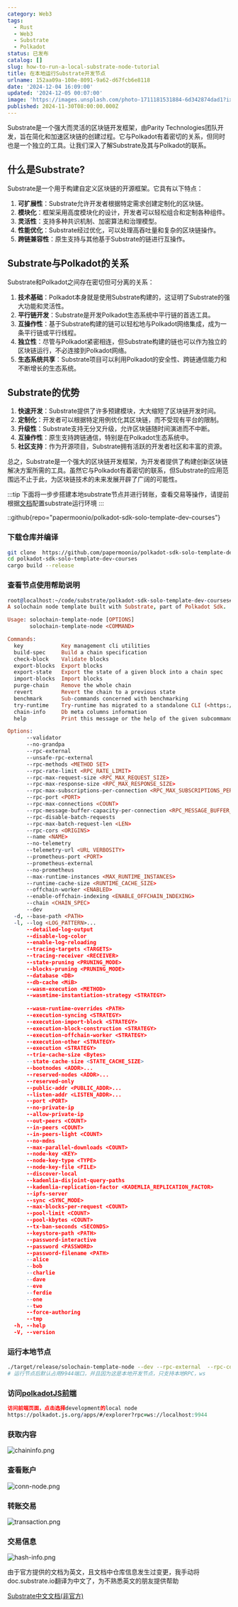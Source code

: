 ```yaml
---
category: Web3
tags:
  - Rust
  - Web3
  - Substrate
  - Polkadot
status: 已发布
catalog: []
slug: how-to-run-a-local-substrate-node-tutorial
title: 在本地运行Substrate开发节点
urlname: 152aa09a-108e-8091-9a62-d67fcb6e8118
date: '2024-12-04 16:09:00'
updated: '2024-12-05 00:07:00'
image: 'https://images.unsplash.com/photo-1711181531884-6d342874dad1?ixlib=rb-4.0.3&q=85&fm=jpg&crop=entropy&cs=srgb'
published: 2024-11-30T08:00:00.000Z
---
```


Substrate是一个强大而灵活的区块链开发框架，由Parity Technologies团队开发，旨在简化和加速区块链的创建过程。它与Polkadot有着密切的关系，但同时也是一个独立的工具。让我们深入了解Substrate及其与Polkadot的联系。


## 什么是Substrate?


Substrate是一个用于构建自定义区块链的开源框架。它具有以下特点：

1. **可扩展性**：Substrate允许开发者根据特定需求创建定制化的区块链。
2. **模块化**：框架采用高度模块化的设计，开发者可以轻松组合和定制各种组件。
3. **灵活性**：支持多种共识机制、加密算法和治理模型。
4. **性能优化**：Substrate经过优化，可以处理高吞吐量和复杂的区块链操作。
5. **跨链兼容性**：原生支持与其他基于Substrate的链进行互操作。

## Substrate与Polkadot的关系


Substrate和Polkadot之间存在密切但可分离的关系：

1. **技术基础**：Polkadot本身就是使用Substrate构建的，这证明了Substrate的强大功能和灵活性。
2. **平行链开发**：Substrate是开发Polkadot生态系统中平行链的首选工具。
3. **互操作性**：基于Substrate构建的链可以轻松地与Polkadot网络集成，成为一条平行链或平行线程。
4. **独立性**：尽管与Polkadot紧密相连，但Substrate构建的链也可以作为独立的区块链运行，不必连接到Polkadot网络。
5. **生态系统共享**：Substrate项目可以利用Polkadot的安全性、跨链通信能力和不断增长的生态系统。

## Substrate的优势

1. **快速开发**：Substrate提供了许多预建模块，大大缩短了区块链开发时间。
2. **定制化**：开发者可以根据特定用例优化其区块链，而不受现有平台的限制。
3. **升级性**：Substrate支持无分叉升级，允许区块链随时间演进而不中断。
4. **互操作性**：原生支持跨链通信，特别是在Polkadot生态系统中。
5. **社区支持**：作为开源项目，Substrate拥有活跃的开发者社区和丰富的资源。

总之，Substrate是一个强大的区块链开发框架，为开发者提供了构建创新区块链解决方案所需的工具。虽然它与Polkadot有着密切的联系，但Substrate的应用范围远不止于此，为区块链技术的未来发展开辟了广阔的可能性。


:::tip
下面将一步步搭建本地substrate节点并进行转账，查看交易等操作，请提前根据[文档](https://substrate-docs.pages.dev/en/install/macos/?mode=light)配置substrate运行环境
:::


::github{repo="papermoonio/polkadot-sdk-solo-template-dev-courses"}


### 下载仓库并编译


```bash
git clone  https://github.com/papermoonio/polkadot-sdk-solo-template-dev-courses 
cd polkadot-sdk-solo-template-dev-courses
cargo build --release
```


### 查看节点使用帮助说明


```prolog
root@localhost:~/code/substrate/polkadot-sdk-solo-template-dev-courses# ./target/release/solochain-template-node -h
A solochain node template built with Substrate, part of Polkadot Sdk.

Usage: solochain-template-node [OPTIONS]
       solochain-template-node <COMMAND>

Commands:
  key            Key management cli utilities
  build-spec     Build a chain specification
  check-block    Validate blocks
  export-blocks  Export blocks
  export-state   Export the state of a given block into a chain spec
  import-blocks  Import blocks
  purge-chain    Remove the whole chain
  revert         Revert the chain to a previous state
  benchmark      Sub-commands concerned with benchmarking
  try-runtime    Try-runtime has migrated to a standalone CLI (<https://github.com/paritytech/try-runtime-cli>). The subcommand exists as a stub and deprecation notice. It will be removed entirely some time after January 2024
  chain-info     Db meta columns information
  help           Print this message or the help of the given subcommand(s)

Options:
      --validator                                                                                Enable validator mode
      --no-grandpa                                                                               Disable GRANDPA
      --rpc-external                                                                             Listen to all RPC interfaces (default: local)
      --unsafe-rpc-external                                                                      Listen to all RPC interfaces
      --rpc-methods <METHOD SET>                                                                 RPC methods to expose. [default: auto] [possible values: auto, safe, unsafe]
      --rpc-rate-limit <RPC_RATE_LIMIT>                                                          RPC rate limiting (calls/minute) for each connection
      --rpc-max-request-size <RPC_MAX_REQUEST_SIZE>                                              Set the maximum RPC request payload size for both HTTP and WS in megabytes [default: 15]
      --rpc-max-response-size <RPC_MAX_RESPONSE_SIZE>                                            Set the maximum RPC response payload size for both HTTP and WS in megabytes [default: 15]
      --rpc-max-subscriptions-per-connection <RPC_MAX_SUBSCRIPTIONS_PER_CONNECTION>              Set the maximum concurrent subscriptions per connection [default: 1024]
      --rpc-port <PORT>                                                                          Specify JSON-RPC server TCP port
      --rpc-max-connections <COUNT>                                                              Maximum number of RPC server connections [default: 100]
      --rpc-message-buffer-capacity-per-connection <RPC_MESSAGE_BUFFER_CAPACITY_PER_CONNECTION>  The number of messages the RPC server is allowed to keep in memory [default: 64]
      --rpc-disable-batch-requests                                                               Disable RPC batch requests
      --rpc-max-batch-request-len <LEN>                                                          Limit the max length per RPC batch request
      --rpc-cors <ORIGINS>                                                                       Specify browser *origins* allowed to access the HTTP & WS RPC servers
      --name <NAME>                                                                              The human-readable name for this node
      --no-telemetry                                                                             Disable connecting to the Substrate telemetry server
      --telemetry-url <URL VERBOSITY>                                                            The URL of the telemetry server to connect to
      --prometheus-port <PORT>                                                                   Specify Prometheus exporter TCP Port
      --prometheus-external                                                                      Expose Prometheus exporter on all interfaces
      --no-prometheus                                                                            Do not expose a Prometheus exporter endpoint
      --max-runtime-instances <MAX_RUNTIME_INSTANCES>                                            The size of the instances cache for each runtime [max: 32] [default: 8]
      --runtime-cache-size <RUNTIME_CACHE_SIZE>                                                  Maximum number of different runtimes that can be cached [default: 2]
      --offchain-worker <ENABLED>                                                                Execute offchain workers on every block [default: when-authority] [possible values: always, never, when-authority]
      --enable-offchain-indexing <ENABLE_OFFCHAIN_INDEXING>                                      Enable offchain indexing API [default: false] [possible values: true, false]
      --chain <CHAIN_SPEC>                                                                       Specify the chain specification
      --dev                                                                                      Specify the development chain
  -d, --base-path <PATH>                                                                         Specify custom base path
  -l, --log <LOG_PATTERN>...                                                                     Sets a custom logging filter (syntax: `<target>=<level>`)
      --detailed-log-output                                                                      Enable detailed log output
      --disable-log-color                                                                        Disable log color output
      --enable-log-reloading                                                                     Enable feature to dynamically update and reload the log filter
      --tracing-targets <TARGETS>                                                                Sets a custom profiling filter
      --tracing-receiver <RECEIVER>                                                              Receiver to process tracing messages [default: log] [possible values: log]
      --state-pruning <PRUNING_MODE>                                                             Specify the state pruning mode
      --blocks-pruning <PRUNING_MODE>                                                            Specify the blocks pruning mode [default: archive-canonical]
      --database <DB>                                                                            Select database backend to use [possible values: rocksdb, paritydb, auto, paritydb-experimental]
      --db-cache <MiB>                                                                           Limit the memory the database cache can use
      --wasm-execution <METHOD>                                                                  Method for executing Wasm runtime code [default: compiled] [possible values: interpreted-i-know-what-i-do, compiled]
      --wasmtime-instantiation-strategy <STRATEGY>                                               The WASM instantiation method to use [default: pooling-copy-on-write] [possible values: pooling-copy-on-write, recreate-instance-copy-on-write, pooling,
                                                                                                 recreate-instance]
      --wasm-runtime-overrides <PATH>                                                            Specify the path where local WASM runtimes are stored
      --execution-syncing <STRATEGY>                                                             Runtime execution strategy for importing blocks during initial sync [possible values: native, wasm, both, native-else-wasm]
      --execution-import-block <STRATEGY>                                                        Runtime execution strategy for general block import (including locally authored blocks) [possible values: native, wasm, both, native-else-wasm]
      --execution-block-construction <STRATEGY>                                                  Runtime execution strategy for constructing blocks [possible values: native, wasm, both, native-else-wasm]
      --execution-offchain-worker <STRATEGY>                                                     Runtime execution strategy for offchain workers [possible values: native, wasm, both, native-else-wasm]
      --execution-other <STRATEGY>                                                               Runtime execution strategy when not syncing, importing or constructing blocks [possible values: native, wasm, both, native-else-wasm]
      --execution <STRATEGY>                                                                     The execution strategy that should be used by all execution contexts [possible values: native, wasm, both, native-else-wasm]
      --trie-cache-size <Bytes>                                                                  Specify the state cache size [default: 67108864]
      --state-cache-size <STATE_CACHE_SIZE>                                                      DEPRECATED: switch to `--trie-cache-size`
      --bootnodes <ADDR>...                                                                      Specify a list of bootnodes
      --reserved-nodes <ADDR>...                                                                 Specify a list of reserved node addresses
      --reserved-only                                                                            Whether to only synchronize the chain with reserved nodes
      --public-addr <PUBLIC_ADDR>...                                                             Public address that other nodes will use to connect to this node
      --listen-addr <LISTEN_ADDR>...                                                             Listen on this multiaddress
      --port <PORT>                                                                              Specify p2p protocol TCP port
      --no-private-ip                                                                            Always forbid connecting to private IPv4/IPv6 addresses
      --allow-private-ip                                                                         Always accept connecting to private IPv4/IPv6 addresses
      --out-peers <COUNT>                                                                        Number of outgoing connections we're trying to maintain [default: 8]
      --in-peers <COUNT>                                                                         Maximum number of inbound full nodes peers [default: 32]
      --in-peers-light <COUNT>                                                                   Maximum number of inbound light nodes peers [default: 100]
      --no-mdns                                                                                  Disable mDNS discovery (default: true)
      --max-parallel-downloads <COUNT>                                                           Maximum number of peers from which to ask for the same blocks in parallel [default: 5]
      --node-key <KEY>                                                                           Secret key to use for p2p networking
      --node-key-type <TYPE>                                                                     Crypto primitive to use for p2p networking [default: ed25519] [possible values: ed25519]
      --node-key-file <FILE>                                                                     File from which to read the node's secret key to use for p2p networking
      --discover-local                                                                           Enable peer discovery on local networks
      --kademlia-disjoint-query-paths                                                            Require iterative Kademlia DHT queries to use disjoint paths
      --kademlia-replication-factor <KADEMLIA_REPLICATION_FACTOR>                                Kademlia replication factor [default: 20]
      --ipfs-server                                                                              Join the IPFS network and serve transactions over bitswap protocol
      --sync <SYNC_MODE>                                                                         Blockchain syncing mode. [default: full] [possible values: full, fast, fast-unsafe, warp]
      --max-blocks-per-request <COUNT>                                                           Maximum number of blocks per request [default: 64]
      --pool-limit <COUNT>                                                                       Maximum number of transactions in the transaction pool [default: 8192]
      --pool-kbytes <COUNT>                                                                      Maximum number of kilobytes of all transactions stored in the pool [default: 20480]
      --tx-ban-seconds <SECONDS>                                                                 How long a transaction is banned for
      --keystore-path <PATH>                                                                     Specify custom keystore path
      --password-interactive                                                                     Use interactive shell for entering the password used by the keystore
      --password <PASSWORD>                                                                      Password used by the keystore
      --password-filename <PATH>                                                                 File that contains the password used by the keystore
      --alice                                                                                    Shortcut for `--name Alice --validator`
      --bob                                                                                      Shortcut for `--name Bob --validator`
      --charlie                                                                                  Shortcut for `--name Charlie --validator`
      --dave                                                                                     Shortcut for `--name Dave --validator`
      --eve                                                                                      Shortcut for `--name Eve --validator`
      --ferdie                                                                                   Shortcut for `--name Ferdie --validator`
      --one                                                                                      Shortcut for `--name One --validator`
      --two                                                                                      Shortcut for `--name Two --validator`
      --force-authoring                                                                          Enable authoring even when offline
      --tmp                                                                                      Run a temporary node
  -h, --help                                                                                     Print help (see more with '--help')
  -V, --version                                                                                  Print version
```


### 运行本地节点


```bash
./target/release/solochain-template-node --dev --rpc-external  --rpc-cors all
# 运行节点后默认占用9944端口，并且因为这是本地开发节点，只支持本地RPC，ws
```


### 访问[polkadotJS前端](https://polkadot.js.org/apps/#/explorer?rpc=ws://localhost:9944)


```prolog
访问前端页面，点击选择development的local node
https://polkadot.js.org/apps/#/explorer?rpc=ws://localhost:9944
```


### 获取内容


![chaininfo.png](https://prod-files-secure.s3.us-west-2.amazonaws.com/5d24fe63-e567-4804-86f9-9fdc62e13082/89be5adf-5619-4306-be75-45b425e3c446/chaininfo.png?X-Amz-Algorithm=AWS4-HMAC-SHA256&X-Amz-Content-Sha256=UNSIGNED-PAYLOAD&X-Amz-Credential=ASIAZI2LB466RIGW3N4T%2F20250315%2Fus-west-2%2Fs3%2Faws4_request&X-Amz-Date=20250315T213202Z&X-Amz-Expires=3600&X-Amz-Security-Token=IQoJb3JpZ2luX2VjEMb%2F%2F%2F%2F%2F%2F%2F%2F%2F%2FwEaCXVzLXdlc3QtMiJGMEQCIFR7lNA6OgILE1BetiXn0W1LNZmLb3MKMYMROGL3ASjnAiB%2B6cc7clltqJ%2BD8F8YI3PTVh%2BgCqOyKL9SP0nNI1ON0Sr%2FAwgfEAAaDDYzNzQyMzE4MzgwNSIMecJKahBk%2FaSEEc8uKtwDiceH1iWTg1cD0dmFwFAVY81DkMRDZvSJ8hA8LFzByAKNnv8IP5ac7u%2FeQPNMB1YCmey1dRPDzwTkUg%2BuTUPyquQO9T2U0eHeRuM7ZjrX3KJtAjdcxeGAbhOQbmmsvLrwxfPyKosZuch%2BEL2V1uIIda3zMmBIdD6j1gXX3ukXbPAmQ%2F99vZLPPoMQ%2BLDLOtAA5DAdHbFd0hRS8c1bF29qsX1uw7SxCjxkOzbq%2BJ15KVM5tWlHsQ2N05mchKX1zH5ty34QkO2a%2FsYMpd8QD1pHyUW7%2FCrvlN5F2w%2F7lHDk0cZ9Q6xJkiD0Cf2aEntYT53s2iXwpjBK5UNjgMYj5GERjqlKpsPu3enWNhCk6O%2BZSEyUF%2BvP%2Ben%2Fkid%2BawWf71pSgSkcsWpHacKOc3z2qfpeDrIDwj9YpQ%2Fkv91qlkHO5UNVZ1SDIZCHQPQqC9zV62ucyHXbvR48w2q6%2BU0PbClyqMSwXvLF%2FF5c4Xakzy42zJrMw68NKSm5xMKpoGG72Z8W5uW1lVN%2B4%2FJhtf24hiNAlTuG1Qzta%2FOVk5N9UhhoIauzzOedW3Jn1fNFjgQBpVZwILR3tBqgWXbEXqei53v5CpQs%2FNqu4XAZigUkGxRy42KjKTHZTJ1YKDUi2QswneDXvgY6pgEgax%2ByFLuDxdJW0QzJowH6bAx6HtlEhBY2wyh0hKyN%2F28Alu9CHEfDmIekLV4zhuTdTuohqKiloOaTn39bM%2F6gwIcF%2B9vzQ0l0NaUQ5Nnc67Elol%2BhHZwFJVEOy0RImcPyB0dzr%2Bc3y7EZ9x%2BaLVSq0BOBnzEMzEz9JmX4M6ZnxjxaK%2BjGimD87CFBN63Xt3MkPZ0LmlQo3VUBH26wohAKdXP3Klo0&X-Amz-Signature=ea4b3518c2c3cd9be252aceef98605e1d41069a8cdb54f4dde9ae6ca3e059637&X-Amz-SignedHeaders=host&x-id=GetObject)


### 查看账户


![conn-node.png](https://prod-files-secure.s3.us-west-2.amazonaws.com/5d24fe63-e567-4804-86f9-9fdc62e13082/05964f92-c6d8-42d1-b4a1-b3a852295683/conn-node.png?X-Amz-Algorithm=AWS4-HMAC-SHA256&X-Amz-Content-Sha256=UNSIGNED-PAYLOAD&X-Amz-Credential=ASIAZI2LB466RIGW3N4T%2F20250315%2Fus-west-2%2Fs3%2Faws4_request&X-Amz-Date=20250315T213202Z&X-Amz-Expires=3600&X-Amz-Security-Token=IQoJb3JpZ2luX2VjEMb%2F%2F%2F%2F%2F%2F%2F%2F%2F%2FwEaCXVzLXdlc3QtMiJGMEQCIFR7lNA6OgILE1BetiXn0W1LNZmLb3MKMYMROGL3ASjnAiB%2B6cc7clltqJ%2BD8F8YI3PTVh%2BgCqOyKL9SP0nNI1ON0Sr%2FAwgfEAAaDDYzNzQyMzE4MzgwNSIMecJKahBk%2FaSEEc8uKtwDiceH1iWTg1cD0dmFwFAVY81DkMRDZvSJ8hA8LFzByAKNnv8IP5ac7u%2FeQPNMB1YCmey1dRPDzwTkUg%2BuTUPyquQO9T2U0eHeRuM7ZjrX3KJtAjdcxeGAbhOQbmmsvLrwxfPyKosZuch%2BEL2V1uIIda3zMmBIdD6j1gXX3ukXbPAmQ%2F99vZLPPoMQ%2BLDLOtAA5DAdHbFd0hRS8c1bF29qsX1uw7SxCjxkOzbq%2BJ15KVM5tWlHsQ2N05mchKX1zH5ty34QkO2a%2FsYMpd8QD1pHyUW7%2FCrvlN5F2w%2F7lHDk0cZ9Q6xJkiD0Cf2aEntYT53s2iXwpjBK5UNjgMYj5GERjqlKpsPu3enWNhCk6O%2BZSEyUF%2BvP%2Ben%2Fkid%2BawWf71pSgSkcsWpHacKOc3z2qfpeDrIDwj9YpQ%2Fkv91qlkHO5UNVZ1SDIZCHQPQqC9zV62ucyHXbvR48w2q6%2BU0PbClyqMSwXvLF%2FF5c4Xakzy42zJrMw68NKSm5xMKpoGG72Z8W5uW1lVN%2B4%2FJhtf24hiNAlTuG1Qzta%2FOVk5N9UhhoIauzzOedW3Jn1fNFjgQBpVZwILR3tBqgWXbEXqei53v5CpQs%2FNqu4XAZigUkGxRy42KjKTHZTJ1YKDUi2QswneDXvgY6pgEgax%2ByFLuDxdJW0QzJowH6bAx6HtlEhBY2wyh0hKyN%2F28Alu9CHEfDmIekLV4zhuTdTuohqKiloOaTn39bM%2F6gwIcF%2B9vzQ0l0NaUQ5Nnc67Elol%2BhHZwFJVEOy0RImcPyB0dzr%2Bc3y7EZ9x%2BaLVSq0BOBnzEMzEz9JmX4M6ZnxjxaK%2BjGimD87CFBN63Xt3MkPZ0LmlQo3VUBH26wohAKdXP3Klo0&X-Amz-Signature=61e571287f240a6ef2c76d1e6a5b80b20c369152ecdecf422a680d500a30330e&X-Amz-SignedHeaders=host&x-id=GetObject)


### 转账交易


![transaction.png](https://prod-files-secure.s3.us-west-2.amazonaws.com/5d24fe63-e567-4804-86f9-9fdc62e13082/65593d3b-9b56-4fbe-a383-1447c903127f/transaction.png?X-Amz-Algorithm=AWS4-HMAC-SHA256&X-Amz-Content-Sha256=UNSIGNED-PAYLOAD&X-Amz-Credential=ASIAZI2LB466RIGW3N4T%2F20250315%2Fus-west-2%2Fs3%2Faws4_request&X-Amz-Date=20250315T213202Z&X-Amz-Expires=3600&X-Amz-Security-Token=IQoJb3JpZ2luX2VjEMb%2F%2F%2F%2F%2F%2F%2F%2F%2F%2FwEaCXVzLXdlc3QtMiJGMEQCIFR7lNA6OgILE1BetiXn0W1LNZmLb3MKMYMROGL3ASjnAiB%2B6cc7clltqJ%2BD8F8YI3PTVh%2BgCqOyKL9SP0nNI1ON0Sr%2FAwgfEAAaDDYzNzQyMzE4MzgwNSIMecJKahBk%2FaSEEc8uKtwDiceH1iWTg1cD0dmFwFAVY81DkMRDZvSJ8hA8LFzByAKNnv8IP5ac7u%2FeQPNMB1YCmey1dRPDzwTkUg%2BuTUPyquQO9T2U0eHeRuM7ZjrX3KJtAjdcxeGAbhOQbmmsvLrwxfPyKosZuch%2BEL2V1uIIda3zMmBIdD6j1gXX3ukXbPAmQ%2F99vZLPPoMQ%2BLDLOtAA5DAdHbFd0hRS8c1bF29qsX1uw7SxCjxkOzbq%2BJ15KVM5tWlHsQ2N05mchKX1zH5ty34QkO2a%2FsYMpd8QD1pHyUW7%2FCrvlN5F2w%2F7lHDk0cZ9Q6xJkiD0Cf2aEntYT53s2iXwpjBK5UNjgMYj5GERjqlKpsPu3enWNhCk6O%2BZSEyUF%2BvP%2Ben%2Fkid%2BawWf71pSgSkcsWpHacKOc3z2qfpeDrIDwj9YpQ%2Fkv91qlkHO5UNVZ1SDIZCHQPQqC9zV62ucyHXbvR48w2q6%2BU0PbClyqMSwXvLF%2FF5c4Xakzy42zJrMw68NKSm5xMKpoGG72Z8W5uW1lVN%2B4%2FJhtf24hiNAlTuG1Qzta%2FOVk5N9UhhoIauzzOedW3Jn1fNFjgQBpVZwILR3tBqgWXbEXqei53v5CpQs%2FNqu4XAZigUkGxRy42KjKTHZTJ1YKDUi2QswneDXvgY6pgEgax%2ByFLuDxdJW0QzJowH6bAx6HtlEhBY2wyh0hKyN%2F28Alu9CHEfDmIekLV4zhuTdTuohqKiloOaTn39bM%2F6gwIcF%2B9vzQ0l0NaUQ5Nnc67Elol%2BhHZwFJVEOy0RImcPyB0dzr%2Bc3y7EZ9x%2BaLVSq0BOBnzEMzEz9JmX4M6ZnxjxaK%2BjGimD87CFBN63Xt3MkPZ0LmlQo3VUBH26wohAKdXP3Klo0&X-Amz-Signature=2bce6d2f98c39607281189a47afddeb8336f5411536bc9fd7b42c13013efd712&X-Amz-SignedHeaders=host&x-id=GetObject)


### 交易信息


![hash-info.png](https://prod-files-secure.s3.us-west-2.amazonaws.com/5d24fe63-e567-4804-86f9-9fdc62e13082/7b9b0ba8-edf2-4998-9e9d-9cde7a64aa23/hash-info.png?X-Amz-Algorithm=AWS4-HMAC-SHA256&X-Amz-Content-Sha256=UNSIGNED-PAYLOAD&X-Amz-Credential=ASIAZI2LB466RIGW3N4T%2F20250315%2Fus-west-2%2Fs3%2Faws4_request&X-Amz-Date=20250315T213202Z&X-Amz-Expires=3600&X-Amz-Security-Token=IQoJb3JpZ2luX2VjEMb%2F%2F%2F%2F%2F%2F%2F%2F%2F%2FwEaCXVzLXdlc3QtMiJGMEQCIFR7lNA6OgILE1BetiXn0W1LNZmLb3MKMYMROGL3ASjnAiB%2B6cc7clltqJ%2BD8F8YI3PTVh%2BgCqOyKL9SP0nNI1ON0Sr%2FAwgfEAAaDDYzNzQyMzE4MzgwNSIMecJKahBk%2FaSEEc8uKtwDiceH1iWTg1cD0dmFwFAVY81DkMRDZvSJ8hA8LFzByAKNnv8IP5ac7u%2FeQPNMB1YCmey1dRPDzwTkUg%2BuTUPyquQO9T2U0eHeRuM7ZjrX3KJtAjdcxeGAbhOQbmmsvLrwxfPyKosZuch%2BEL2V1uIIda3zMmBIdD6j1gXX3ukXbPAmQ%2F99vZLPPoMQ%2BLDLOtAA5DAdHbFd0hRS8c1bF29qsX1uw7SxCjxkOzbq%2BJ15KVM5tWlHsQ2N05mchKX1zH5ty34QkO2a%2FsYMpd8QD1pHyUW7%2FCrvlN5F2w%2F7lHDk0cZ9Q6xJkiD0Cf2aEntYT53s2iXwpjBK5UNjgMYj5GERjqlKpsPu3enWNhCk6O%2BZSEyUF%2BvP%2Ben%2Fkid%2BawWf71pSgSkcsWpHacKOc3z2qfpeDrIDwj9YpQ%2Fkv91qlkHO5UNVZ1SDIZCHQPQqC9zV62ucyHXbvR48w2q6%2BU0PbClyqMSwXvLF%2FF5c4Xakzy42zJrMw68NKSm5xMKpoGG72Z8W5uW1lVN%2B4%2FJhtf24hiNAlTuG1Qzta%2FOVk5N9UhhoIauzzOedW3Jn1fNFjgQBpVZwILR3tBqgWXbEXqei53v5CpQs%2FNqu4XAZigUkGxRy42KjKTHZTJ1YKDUi2QswneDXvgY6pgEgax%2ByFLuDxdJW0QzJowH6bAx6HtlEhBY2wyh0hKyN%2F28Alu9CHEfDmIekLV4zhuTdTuohqKiloOaTn39bM%2F6gwIcF%2B9vzQ0l0NaUQ5Nnc67Elol%2BhHZwFJVEOy0RImcPyB0dzr%2Bc3y7EZ9x%2BaLVSq0BOBnzEMzEz9JmX4M6ZnxjxaK%2BjGimD87CFBN63Xt3MkPZ0LmlQo3VUBH26wohAKdXP3Klo0&X-Amz-Signature=ea6b78b293da090d24c831f8b665108ed26f4103fc12a4a23cdd6156424e6f4e&X-Amz-SignedHeaders=host&x-id=GetObject)


由于官方提供的文档为英文，且文档中仓库信息发生过变更，我手动将doc.substrate.io翻译为中文了，为不熟悉英文的朋友提供帮助


[ Substrate中文文档(非官方)](https://substrate-docs.pages.dev/en/tutorials/build-a-blockchain/?mode=light)

